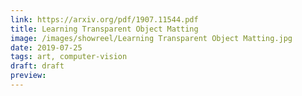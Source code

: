 ```yaml
---
link: https://arxiv.org/pdf/1907.11544.pdf
title: Learning Transparent Object Matting
image: /images/showreel/Learning Transparent Object Matting.jpg
date: 2019-07-25
tags: art, computer-vision
draft: draft
preview:
---
```



